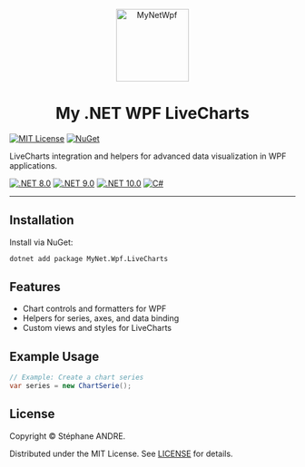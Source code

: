 <div id="top"></div>

<!-- PROJECT INFO -->
<br />
<div align="center">
  <img src="../../../assets/MyNetWpf.png" width="128" alt="MyNetWpf">
</div>

<h1 align="center">My .NET WPF LiveCharts</h1>

[![MIT License](https://img.shields.io/github/license/sandre58/mynet?style=for-the-badge)](https://github.com/sandre58/mynet/blob/main/LICENSE)
[![NuGet](https://img.shields.io/nuget/v/MyNet.Wpf.LiveCharts?style=for-the-badge)](https://www.nuget.org/packages/MyNet.Wpf.LiveCharts)

LiveCharts integration and helpers for advanced data visualization in WPF applications.

[![.NET 8.0](https://img.shields.io/badge/.NET-8.0-purple)](#)
[![.NET 9.0](https://img.shields.io/badge/.NET-9.0-purple)](#)
[![.NET 10.0](https://img.shields.io/badge/.NET-10.0-purple)](#)
[![C#](https://img.shields.io/badge/language-C%23-blue)](#)

---

## Installation

Install via NuGet:

```bash
dotnet add package MyNet.Wpf.LiveCharts
```

## Features

- Chart controls and formatters for WPF
- Helpers for series, axes, and data binding
- Custom views and styles for LiveCharts

## Example Usage

```csharp
// Example: Create a chart series
var series = new ChartSerie();
```

## License

Copyright © Stéphane ANDRE.

Distributed under the MIT License. See [LICENSE](../../LICENSE) for details.
